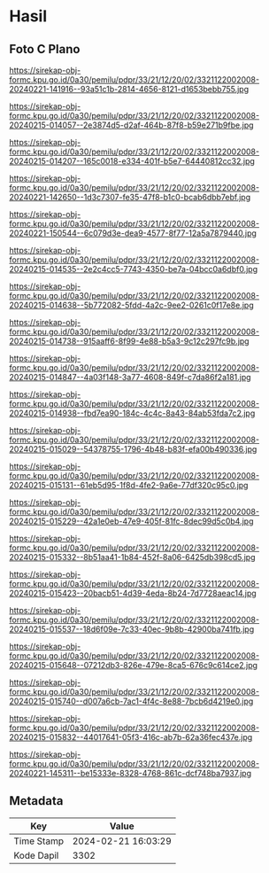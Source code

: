 # Hasil

## Foto C Plano

https://sirekap-obj-formc.kpu.go.id/0a30/pemilu/pdpr/33/21/12/20/02/3321122002008-20240221-141916--93a51c1b-2814-4656-8121-d1653bebb755.jpg

https://sirekap-obj-formc.kpu.go.id/0a30/pemilu/pdpr/33/21/12/20/02/3321122002008-20240215-014057--2e3874d5-d2af-464b-87f8-b59e271b9fbe.jpg

https://sirekap-obj-formc.kpu.go.id/0a30/pemilu/pdpr/33/21/12/20/02/3321122002008-20240215-014207--165c0018-e334-401f-b5e7-64440812cc32.jpg

https://sirekap-obj-formc.kpu.go.id/0a30/pemilu/pdpr/33/21/12/20/02/3321122002008-20240221-142650--1d3c7307-fe35-47f8-b1c0-bcab6dbb7ebf.jpg

https://sirekap-obj-formc.kpu.go.id/0a30/pemilu/pdpr/33/21/12/20/02/3321122002008-20240221-150544--6c079d3e-dea9-4577-8f77-12a5a7879440.jpg

https://sirekap-obj-formc.kpu.go.id/0a30/pemilu/pdpr/33/21/12/20/02/3321122002008-20240215-014535--2e2c4cc5-7743-4350-be7a-04bcc0a6dbf0.jpg

https://sirekap-obj-formc.kpu.go.id/0a30/pemilu/pdpr/33/21/12/20/02/3321122002008-20240215-014638--5b772082-5fdd-4a2c-9ee2-0261c0f17e8e.jpg

https://sirekap-obj-formc.kpu.go.id/0a30/pemilu/pdpr/33/21/12/20/02/3321122002008-20240215-014738--915aaff6-8f99-4e88-b5a3-9c12c297fc9b.jpg

https://sirekap-obj-formc.kpu.go.id/0a30/pemilu/pdpr/33/21/12/20/02/3321122002008-20240215-014847--4a03f148-3a77-4608-849f-c7da86f2a181.jpg

https://sirekap-obj-formc.kpu.go.id/0a30/pemilu/pdpr/33/21/12/20/02/3321122002008-20240215-014938--fbd7ea90-184c-4c4c-8a43-84ab53fda7c2.jpg

https://sirekap-obj-formc.kpu.go.id/0a30/pemilu/pdpr/33/21/12/20/02/3321122002008-20240215-015029--54378755-1796-4b48-b83f-efa00b490336.jpg

https://sirekap-obj-formc.kpu.go.id/0a30/pemilu/pdpr/33/21/12/20/02/3321122002008-20240215-015131--61eb5d95-1f8d-4fe2-9a6e-77df320c95c0.jpg

https://sirekap-obj-formc.kpu.go.id/0a30/pemilu/pdpr/33/21/12/20/02/3321122002008-20240215-015229--42a1e0eb-47e9-405f-81fc-8dec99d5c0b4.jpg

https://sirekap-obj-formc.kpu.go.id/0a30/pemilu/pdpr/33/21/12/20/02/3321122002008-20240215-015332--8b51aa41-1b84-452f-8a06-6425db398cd5.jpg

https://sirekap-obj-formc.kpu.go.id/0a30/pemilu/pdpr/33/21/12/20/02/3321122002008-20240215-015423--20bacb51-4d39-4eda-8b24-7d7728aeac14.jpg

https://sirekap-obj-formc.kpu.go.id/0a30/pemilu/pdpr/33/21/12/20/02/3321122002008-20240215-015537--18d6f09e-7c33-40ec-9b8b-42900ba741fb.jpg

https://sirekap-obj-formc.kpu.go.id/0a30/pemilu/pdpr/33/21/12/20/02/3321122002008-20240215-015648--07212db3-826e-479e-8ca5-676c9c614ce2.jpg

https://sirekap-obj-formc.kpu.go.id/0a30/pemilu/pdpr/33/21/12/20/02/3321122002008-20240215-015740--d007a6cb-7ac1-4f4c-8e88-7bcb6d4219e0.jpg

https://sirekap-obj-formc.kpu.go.id/0a30/pemilu/pdpr/33/21/12/20/02/3321122002008-20240215-015832--44017641-05f3-416c-ab7b-62a36fec437e.jpg

https://sirekap-obj-formc.kpu.go.id/0a30/pemilu/pdpr/33/21/12/20/02/3321122002008-20240221-145311--be15333e-8328-4768-861c-dcf748ba7937.jpg


## Metadata

| Key        | Value               |
| ---------- | ------------------- |
| Time Stamp | 2024-02-21 16:03:29 |
| Kode Dapil | 3302                |



